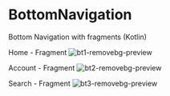 # BottomNavigation
Bottom Navigation with fragments (Kotlin)

Home - Fragment
![bt1-removebg-preview](https://github.com/DesenvolvedorFrancisco/BottomNavigation/assets/142500006/74f5f7b4-0822-47be-87ad-869d5a107c35)

Account - Fragment
![bt2-removebg-preview](https://github.com/DesenvolvedorFrancisco/BottomNavigation/assets/142500006/6881610b-8049-4112-a65f-62c7db98d9f1)

Search - Fragment
![bt3-removebg-preview](https://github.com/DesenvolvedorFrancisco/BottomNavigation/assets/142500006/e86a9da0-2133-4126-9007-9add6c6684f3)


